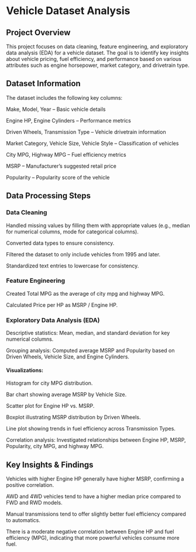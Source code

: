 # Vehicle Dataset Analysis

## Project Overview

This project focuses on data cleaning, feature engineering, and exploratory data analysis (EDA) for a vehicle dataset. The goal is to identify key insights about vehicle pricing, fuel efficiency, and performance based on various attributes such as engine horsepower, market category, and drivetrain type.

## Dataset Information

The dataset includes the following key columns:

Make, Model, Year – Basic vehicle details

Engine HP, Engine Cylinders – Performance metrics

Driven Wheels, Transmission Type – Vehicle drivetrain information

Market Category, Vehicle Size, Vehicle Style – Classification of vehicles

City MPG, Highway MPG – Fuel efficiency metrics

MSRP – Manufacturer’s suggested retail price

Popularity – Popularity score of the vehicle

## Data Processing Steps

### Data Cleaning

Handled missing values by filling them with appropriate values (e.g., median for numerical columns, mode for categorical columns).

Converted data types to ensure consistency.

Filtered the dataset to only include vehicles from 1995 and later.

Standardized text entries to lowercase for consistency.

### Feature Engineering

Created Total MPG as the average of city mpg and highway MPG.

Calculated Price per HP as MSRP / Engine HP.

### Exploratory Data Analysis (EDA)

Descriptive statistics: Mean, median, and standard deviation for key numerical columns.

Grouping analysis: Computed average MSRP and Popularity based on Driven Wheels, Vehicle Size, and Engine Cylinders.

#### Visualizations:

Histogram for city MPG distribution.

Bar chart showing average MSRP by Vehicle Size.

Scatter plot for Engine HP vs. MSRP.

Boxplot illustrating MSRP distribution by Driven Wheels.

Line plot showing trends in fuel efficiency across Transmission Types.

Correlation analysis: Investigated relationships between Engine HP, MSRP, Popularity, city MPG, and highway MPG.

## Key Insights & Findings

Vehicles with higher Engine HP generally have higher MSRP, confirming a positive correlation.

AWD and 4WD vehicles tend to have a higher median price compared to FWD and RWD models.

Manual transmissions tend to offer slightly better fuel efficiency compared to automatics.

There is a moderate negative correlation between Engine HP and fuel efficiency (MPG), indicating that more powerful vehicles consume more fuel.
